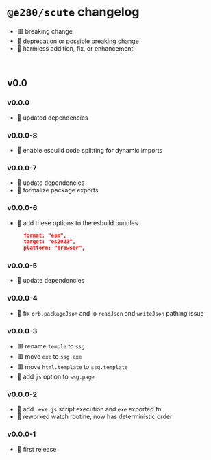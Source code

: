 
# `@e280/scute` changelog
- 🟥 breaking change
- 🔶 deprecation or possible breaking change
- 🍏 harmless addition, fix, or enhancement

<br/>

## v0.0

### v0.0.0
- 🍏 updated dependencies

### v0.0.0-8
- 🍏 enable esbuild code splitting for dynamic imports

### v0.0.0-7
- 🍏 update dependencies
- 🍏 formalize package exports

### v0.0.0-6
- 🍏 add these options to the esbuild bundles
  ```json
	format: "esm",
	target: "es2023",
	platform: "browser",
	```

### v0.0.0-5
- 🍏 update dependencies

### v0.0.0-4
- 🍏 fix `orb.packageJson` and io `readJson` and `writeJson` pathing issue

### v0.0.0-3
- 🟥 rename `temple` to `ssg`
- 🟥 move `exe` to `ssg.exe`
- 🟥 move `html.template` to `ssg.template`
- 🍏 add `js` option to `ssg.page`

### v0.0.0-2
- 🍏 add `.exe.js` script execution and `exe` exported fn
- 🍏 reworked watch routine, now has deterministic order

### v0.0.0-1
- 🍏 first release


